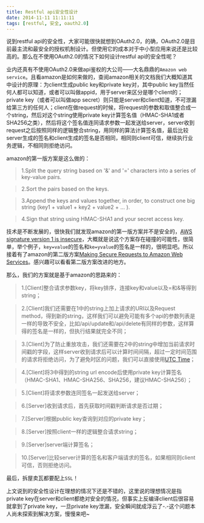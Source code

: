```yaml
---
title: Restful api安全性设计
date: 2014-11-11 11:11:11
tags: [restful, 安全, oauth2.0]
---
```


说到restful api的安全性，大家可能很快就想到OAuth2.0，的确，OAuth2.0是目前最主流和最安全的授权机制设计。但使用它的成本对于中小型应用来说还是比较高的。那么在不使用OAuth2.0的情况下如何设计restful api的安全性呢？

业内还真有不使用OAuth2.0来做api鉴权的大公司——大名鼎鼎的`Amazon web service`。且看amazon是如何来做的，查阅amazon相关的文档我们大概知道其中设计的原理：为client生成public key和private key对，其中public key当然任何人都可以知道，或者可以叫做appid，用于server来区分是哪个client的；private key（或者可以叫做app secret）则只能是server和client知道，不可泄漏给第三方的任何人；client在做request的时候，将request的参数和取值整合成一个string，然后对这个string使用private key计算签名值（HMAC-SHA1或者SHA256之类），然后将这个签名值连同请求参数一起发送给server，server收到request之后按照同样的逻辑整合string，用同样的算法计算签名值，最后比较server生成的签名和client生成的签名是否相同，相同则client可信，继续执行业务逻辑，不相同则拒绝访问。

amazon的第一版方案是这么做的：


> 1.Split the query string based on '&' and '=' characters into a series of key-value pairs.

> 2.Sort the pairs based on the keys.

> 3.Append the keys and values together, in order, to construct one big string (key1 + value1 + key2 + value2 + ... ).

> 4.Sign that string using HMAC-SHA1 and your secret access key.

<!--more-->

技术是不断发展的，很快我们就发现amazon的第一版方案并不是安全的，[AWS signature version 1 is insecure](http://www.daemonology.net/blog/2008-12.html)，大概就是说这个方案存在碰撞的可能性，很简单，举个例子，`key=value`的签名和`ke=yvalue`的签名是一样的，很明显吧。所以接着有了amazon的第二版方案[Making Secure Requests to Amazon Web Services](http://aws.amazon.com/articles/1928)。感兴趣可以看看第二版方案改进的地方。

那么，我们的方案就是基于amazon的思路来的：


> 1.[Client]整合请求参数key，将key排序，连接key和value以及=和&等得到string；

> 2.[Client]我们还需要在1中的string上加上请求的URI以及Request method，得到新的string，这样我们可以避免可能有多个api的参数列表是一样的导致不安全，比如/api/update和/api/delete有同样的参数，这样算得的签名是一样的，但执行结果就完全不同；

> 3.[Client]为了防止重放攻击，我们还需要在2中的string中增加当前请求时间戳的字段，这样server收到请求后可以计算时间间隔，超过一定时间范围的请求将拒绝访问，为了避免时区的问题，我们可以直接使用[UTC Time](http://www.thebuzzmedia.com/understanding-the-unix-epoch-in-java-time-zones-and-utc/)；

> 4.[Client]将3中得到的string url encode后使用private key计算签名（HMAC-SHA1、HMAC-SHA256、SHA256，建议HMAC-SHA256）；

> 5.[Client]将请求参数连同签名一起发送给server；

> 6.[Server]收到请求后，首先获取时间戳判断请求是否过期；

> 7.[Server]根据public key查询到对应的private key；

> 8.[Server]按照client一样的逻辑整合请求string；

> 9.[Server]server端计算签名；

> 10.[Server]比较server计算的签名和客户端请求的签名，如果相同则client可信，否则拒绝访问。


最后，拆屋卖瓦都要配上`SSL`！

上文说到的安全性设计在理想的情况下还是不错的，这里说的理想情况是指private key在server和client都绝对安全的情况，但事实上反编译client后很容易就拿到了private key，一旦private key泄漏，安全瞬间就成浮云了-.-这个问题本人尚未探索到解决方案，慢慢来吧~
